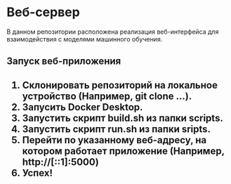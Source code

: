<h1>Веб-сервер</h1>

В данном репозитории расположена реализация веб-интерфейса для взаимодействия с моделями машинного обучения.

<h2>Запуск веб-приложения<h2>

1. Склонировать репозиторий на локальное устройство (Например, git clone ...).
2. Запусить Docker Desktop.
3. Запустить скрипт build.sh из папки scripts.
4. Запустить скрипт run.sh из папки sripts.
5. Перейти по указанному веб-адресу, на котором работает приложение (Например, http://[::1]:5000)
6. Успех!
